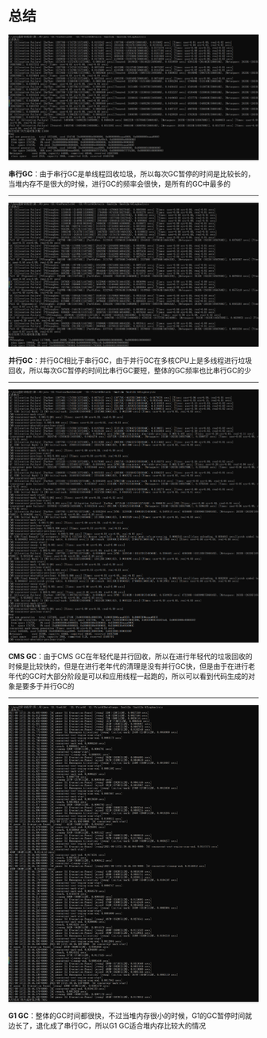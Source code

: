 # 总结

![image-20210815213427883](第四题.assets/image-20210815213427883.png)

**串行GC**：由于串行GC是单线程回收垃圾，所以每次GC暂停的时间是比较长的，当堆内存不是很大的时候，进行GC的频率会很快，是所有的GC中最多的

---

![image-20210815213550191](第四题.assets/image-20210815213550191.png)

**并行GC**：并行GC相比于串行GC，由于并行GC在多核CPU上是多线程进行垃圾回收，所以每次GC暂停的时间比串行GC要短，整体的GC频率也比串行GC的少

---

![image-20210815213939317](第四题.assets/image-20210815213939317.png)

**CMS GC**：由于CMS GC在年轻代是并行回收，所以在进行年轻代的垃圾回收的时候是比较快的，但是在进行老年代的清理是没有并行GC快，但是由于在进行老年代的GC时大部分阶段是可以和应用线程一起跑的，所以可以看到代码生成的对象是要多于并行GC的

---

![image-20210815214208323](第四题.assets/image-20210815214208323.png)

**G1 GC**：整体的GC时间都很快，不过当堆内存很小的时候，G1的GC暂停时间就边长了，退化成了串行GC，所以G1 GC适合堆内存比较大的情况

